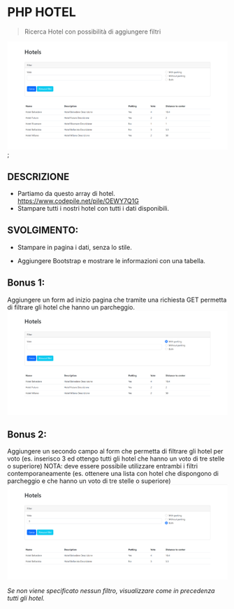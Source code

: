 # PHP HOTEL

> Ricerca Hotel con possibilità di aggiungere filtri

![Screenshot](./img/Screenshot_1.png);

## DESCRIZIONE

- Partiamo da questo array di hotel. https://www.codepile.net/pile/OEWY7Q1G
- Stampare tutti i nostri hotel con tutti i dati disponibili.

## SVOLGIMENTO:

- Stampare in pagina i dati, senza lo stile.

- Aggiungere Bootstrap e mostrare le informazioni con una tabella.

## Bonus 1:

Aggiungere un form ad inizio pagina che tramite una richiesta GET permetta di filtrare gli hotel che hanno un parcheggio.
![Screenshot](./img/Screenshot_bonus_1.png)

## Bonus 2:

Aggiungere un secondo campo al form che permetta di filtrare gli hotel per voto (es. inserisco 3 ed ottengo tutti gli hotel che hanno un voto di tre stelle o superiore)
NOTA: deve essere possibile utilizzare entrambi i filtri contemporaneamente (es. ottenere una lista con hotel che dispongono di parcheggio e che hanno un voto di tre stelle o superiore)
![Screenshot](./img/Screenshot_bonus_2.png)

_Se non viene specificato nessun filtro, visualizzare come in precedenza tutti gli hotel._
